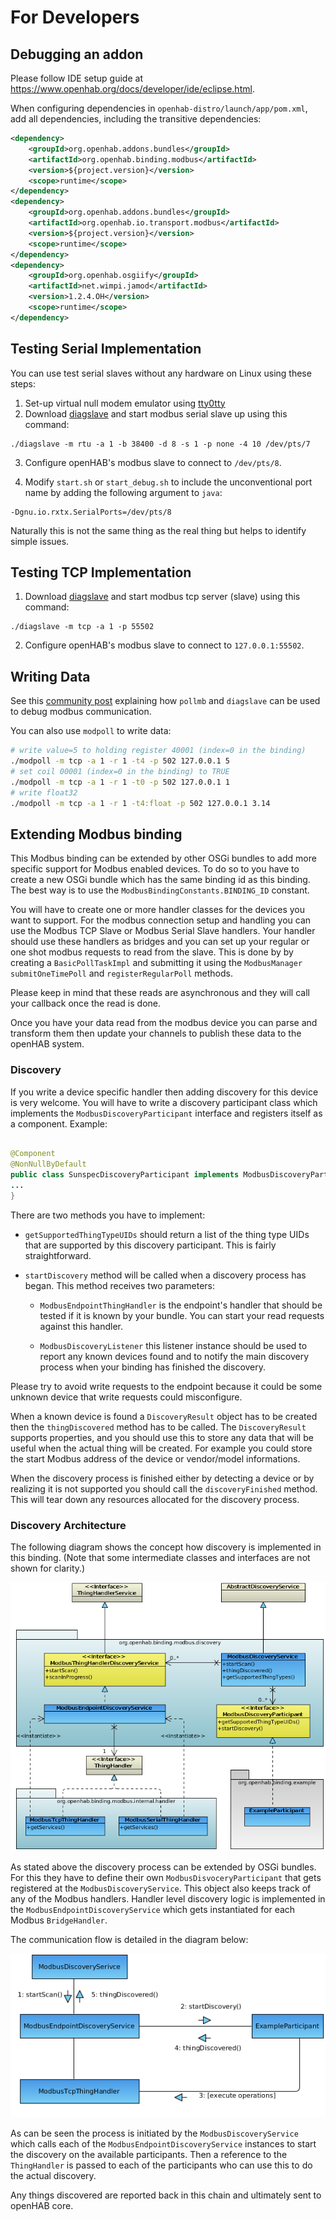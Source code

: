 # For Developers

## Debugging an addon

Please follow IDE setup guide at https://www.openhab.org/docs/developer/ide/eclipse.html.

When configuring dependencies in `openhab-distro/launch/app/pom.xml`, add all dependencies, including the transitive dependencies:

```xml
<dependency>
    <groupId>org.openhab.addons.bundles</groupId>
    <artifactId>org.openhab.binding.modbus</artifactId>
    <version>${project.version}</version>
    <scope>runtime</scope>
</dependency>
<dependency>
    <groupId>org.openhab.addons.bundles</groupId>
    <artifactId>org.openhab.io.transport.modbus</artifactId>
    <version>${project.version}</version>
    <scope>runtime</scope>
</dependency>
<dependency>
    <groupId>org.openhab.osgiify</groupId>
    <artifactId>net.wimpi.jamod</artifactId>
    <version>1.2.4.OH</version>
    <scope>runtime</scope>
</dependency>
```

## Testing Serial Implementation

You can use test serial slaves without any hardware on Linux using these steps:

1. Set-up virtual null modem emulator using [tty0tty](https://github.com/freemed/tty0tty)
2. Download [diagslave](https://www.modbusdriver.com/diagslave.html) and start modbus serial slave up using this command:

```
./diagslave -m rtu -a 1 -b 38400 -d 8 -s 1 -p none -4 10 /dev/pts/7
```

3. Configure openHAB's modbus slave to connect to `/dev/pts/8`.

4. Modify `start.sh` or `start_debug.sh` to include the unconventional port name by adding the following argument to `java`:

```
-Dgnu.io.rxtx.SerialPorts=/dev/pts/8
```

Naturally this is not the same thing as the real thing but helps to identify simple issues.

## Testing TCP Implementation

1. Download [diagslave](https://www.modbusdriver.com/diagslave.html) and start modbus tcp server (slave) using this command:

```
./diagslave -m tcp -a 1 -p 55502
```

2. Configure openHAB's modbus slave to connect to `127.0.0.1:55502`.


## Writing Data

See this [community post](https://community.openhab.org/t/something-is-rounding-my-float-values-in-sitemap/13704/32?u=ssalonen) explaining how `pollmb` and `diagslave` can be used to debug modbus communication.

You can also use `modpoll` to write data:


```bash
# write value=5 to holding register 40001 (index=0 in the binding)
./modpoll -m tcp -a 1 -r 1 -t4 -p 502 127.0.0.1 5
# set coil 00001 (index=0 in the binding) to TRUE
./modpoll -m tcp -a 1 -r 1 -t0 -p 502 127.0.0.1 1
# write float32
./modpoll -m tcp -a 1 -r 1 -t4:float -p 502 127.0.0.1 3.14
```

## Extending Modbus binding

This Modbus binding can be extended by other OSGi bundles to add more specific support for Modbus enabled devices.
To do so to you have to create a new OSGi bundle which has the same binding id as this binding.
The best way is to use the `ModbusBindingConstants.BINDING_ID` constant.

You will have to create one or more handler classes for the devices you want to support.
For the modbus connection setup and handling you can use the Modbus TCP Slave or Modbus Serial Slave handlers.
Your handler should use these handlers as bridges and you can set up your regular or one shot modbus requests to read from the slave.
This is done by by creating a `BasicPollTaskImpl` and submitting it using the `ModbusManager` `submitOneTimePoll` and `registerRegularPoll` methods.

Please keep in mind that these reads are asynchronous and they will call your callback once the read is done.

Once you have your data read from the modbus device you can parse and transform them then update your channels to publish these data to the openHAB system.

### Discovery

If you write a device specific handler then adding discovery for this device is very welcome.
You will have to write a discovery participant class which implements the `ModbusDiscoveryParticipant` interface and registers itself as a component. Example:

```java

@Component
@NonNullByDefault
public class SunspecDiscoveryParticipant implements ModbusDiscoveryParticipant {
...
}
```

There are two methods you have to implement:

 - `getSupportedThingTypeUIDs` should return a list of the thing type UIDs that are supported by this discovery participant. This is fairly straightforward.
 
 - `startDiscovery` method will be called when a discovery process has began. This method receives two parameters:
 
    - `ModbusEndpointThingHandler` is the endpoint's handler that should be tested if it is known by your bundle. You can start your read requests against this handler.
    
    - `ModbusDiscoveryListener` this listener instance should be used to report any known devices found and to notify the main discovery process when your binding has finished the discovery.
    
Please try to avoid write requests to the endpoint because it could be some unknown device that write requests could misconfigure.

When a known device is found a `DiscoveryResult` object has to be created then the `thingDiscovered` method has to be called.
The `DiscoveryResult` supports properties, and you should use this to store any data that will be useful when the actual thing will be created.
For example you could store the start Modbus address of the device or vendor/model informations.

When the discovery process is finished either by detecting a device or by realizing it is not supported you should call the `discoveryFinished` method.
This will tear down any resources allocated for the discovery process.


### Discovery Architecture

The following diagram shows the concept how discovery is implemented in this binding. (Note that some intermediate classes and interfaces are not shown for clarity.)

![Discovery architecture](doc/images/ModbusExtensibleDiscovery.png)

As stated above the discovery process can be extended by OSGi bundles.
For this they have to define their own `ModbusDisvoceryParticipant` that gets registered at the `ModbusDiscoveryService`.
This object also keeps track of any of the Modbus handlers.
Handler level discovery logic is implemented in the `ModbusEndpointDiscoveryService` which gets instantiated for each Modbus `BridgeHandler`.

The communication flow is detailed in the diagram below:

![Discovery process](doc/images/DiscoveryProcess.png)

As can be seen the process is initiated by the `ModbusDiscoveryService` which calls each of the `ModbusEndpointDiscoveryService` instances to start the discovery on the available participants.
Then a reference to the `ThingHandler` is passed to each of the participants who can use this to do the actual discovery.

Any things discovered are reported back in this chain and ultimately sent to openHAB core.
